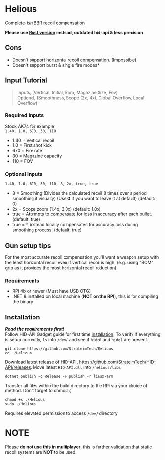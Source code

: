# Helious
Complete-_ish_ BBR recoil compensation

**Please use [Rust version](https://github.com/StrateimTech/helious-rs) instead, outdated hid-api & less precision**

## Cons
- Doesn't support horizontal recoil compensation. (Impossible)
- Doesn't support burst & single fire modes*

## Input Tutorial
> Inputs, (Vertical, Initial, Rpm, Magazine Size, Fov) <br>
> Optional, (Smoothness, Scope (2x, 4x), Global Overflow, Local Overflow) <br>

### Required Inputs<br>
Stock AK74 for example<br>
``1.40, 1.0, 670, 30, 110``
* 1.40 = Vertical recoil
* 1.0 = First shot kick
* 670 = Fire rate
* 30 = Magazine capacity
* 110 = FOV <br>

### Optional Inputs<br>
``1.40, 1.0, 670, 30, 110, 8, 2x, true, true``
* 8 = Smoothing (Divides the calculated recoil 8 times over a period smoothing it visually) (Use **0** if you want to leave it at default) (default: 0)
* 2x = Scope zoom (1.4x, 3.0x) (default: 1.0x)
* true = Attempts to compensate for loss in accuracy after each bullet. (default: true)
* true = ^, instead locally compensates for accuracy loss during smoothing process. (default: true)

## Gun setup tips
For the most accurate recoil compensation you'll want a weapon setup with the least horizontal recoil even if vertical recoil is high. (e.g. using "BCM" grip as it provides the most horizontal recoil reduction)

### Requirements
- RPi 4b or newer (Must have USB OTG)
- .NET 8 installed on local machine (**NOT on the RPI**), this is for compiling the binary.

## Installation
_**Read the requirements first!**_ <br>
Follow HID-API Gadget guide for first time [installation](https://github.com/StrateimTech/hid-api-rs?tab=readme-ov-file#first-installation). To verify if everything is setup correctly, ``ls`` into ``/dev/`` and see if ``hidg0`` and ``hidg1`` are present.
```
git clone https://github.com/StrateimTech/Helious
cd ./Helious
```
Download latest release of HID-API, https://github.com/StrateimTech/HID-API/releases.
Move latest ``HID-API.dll`` into ``/helious/libs``
```
dotnet publish -c Release -o publish -r linux-arm
```
Transfer all files within the build directory to the RPi via your choice of method.
Don't forget to chmod :)
```
chmod +x ./Helious
sudo ./Helious
```
Requires elevated permission to access ``/dev/`` directory

# NOTE
Please **do not use this in multiplayer**, this is further validation that static recoil systems are **NOT** to be used.